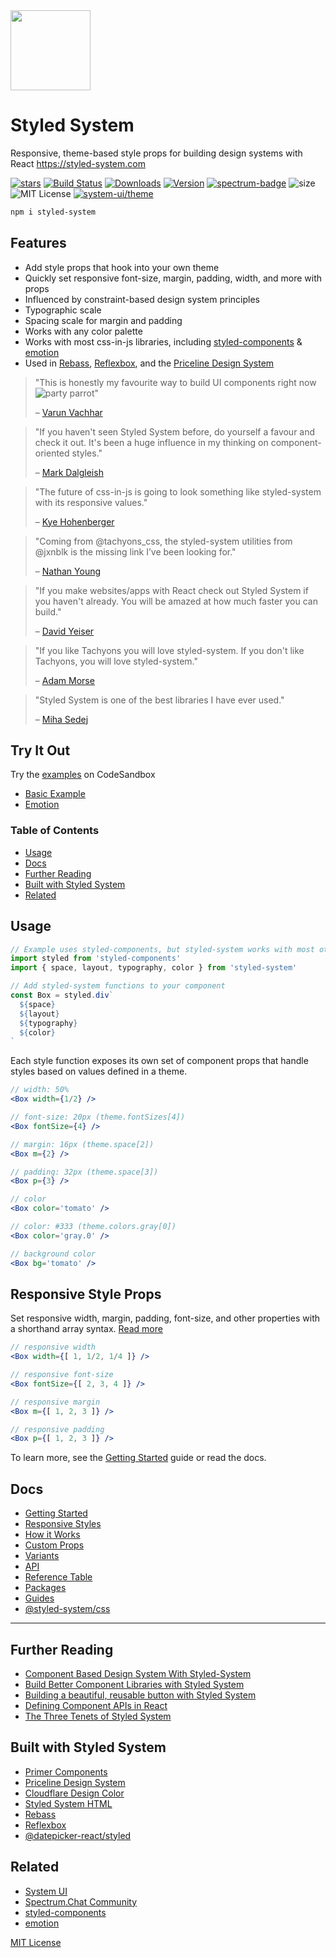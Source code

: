 <img src='https://avatars.githubusercontent.com/u/47362392?v=3&s=75' width='128' height='128' />

# Styled System

Responsive, theme-based style props for building design systems with React
https://styled-system.com

[![stars][]][github]
[![Build Status][circleci-badge]][circleci]
[![Downloads][]][npm]
[![Version][]][npm]
[![spectrum-badge][]][spectrum]
![size][]
![MIT License][license]
[![system-ui/theme][system-ui-badge]](https://system-ui.com/theme)

[version]: https://flat.badgen.net/npm/v/styled-system
[downloads]: https://flat.badgen.net/npm/dm/styled-system
[license]: https://flat.badgen.net/badge/license/MIT/blue
[stars]: https://flat.badgen.net/github/stars/styled-system/styled-system
[size]: https://flat.badgen.net/bundlephobia/minzip/styled-system
[spectrum-badge]: https://flat.badgen.net/badge/spectrum/community/purple
[system-ui-badge]: https://flat.badgen.net/badge/system-ui/theme/black
[npm]: https://npmjs.com/package/styled-system
[github]: https://github.com/styled-system/styled-system
[spectrum]: https://spectrum.chat/styled-system
[circleci]: https://circleci.com/gh/styled-system/styled-system
[circleci-badge]: https://flat.badgen.net/circleci/github/styled-system/styled-system/master

```sh
npm i styled-system
```

## Features

- Add style props that hook into your own theme
- Quickly set responsive font-size, margin, padding, width, and more with props
- Influenced by constraint-based design system principles
- Typographic scale
- Spacing scale for margin and padding
- Works with any color palette
- Works with most css-in-js libraries, including [styled-components][] & [emotion][emotion]
- Used in [Rebass](https://rebassjs.org), [Reflexbox](https://rebassjs.org/reflexbox/), and the [Priceline Design System](https://github.com/priceline/design-system)

> "This is honestly my favourite way to build UI components right now ![party parrot][party-parrot]"
>
> – [Varun Vachhar][varun-post]

[party-parrot]: https://github.com/jmhobbs/cultofthepartyparrot.com/raw/master/parrots/parrot.gif

> "If you haven't seen Styled System before, do yourself a favour and check it out. It's been a huge influence in my thinking on component-oriented styles."
>
> – [Mark Dalgleish][markdalgleish]

<!--
> "Fantastic set of tools that offer the ease and API of tachyons/functional CSS but, are way more customisable."
>
> – [Varun Vachhar](https://mobile.twitter.com/winkerVSbecks/status/955619873463431168)
-->

> "The future of css-in-js is going to look something like styled-system with its responsive values."<br/>
>
> – [Kye Hohenberger](https://mobile.twitter.com/kyehohenberger/status/905474043729416192)

> "Coming from @tachyons_css, the styled-system utilities from @jxnblk is the missing link I’ve been looking for."<br/>
>
> – [Nathan Young](https://mobile.twitter.com/nathanyoung/status/891353221880360960)

> "If you make websites/apps with React check out Styled System if you haven't already. You will be amazed at how much faster you can build."
>
> – [David Yeiser][david-tweet]

> "If you like Tachyons you will love styled-system. If you don't like Tachyons, you will love styled-system."
>
> – [Adam Morse][mrmrs]

> "Styled System is one of the best libraries I have ever used."
>
> – [Miha Sedej](https://tresko.dev/theming-react-datepicker-datepicker-react-styled)

[mrmrs]: https://mobile.twitter.com/mrmrs_/status/913189805055401984

## Try It Out

Try the [examples](examples) on CodeSandbox

- [Basic Example](https://codesandbox.io/s/github/styled-system/styled-system/tree/master/examples/basic)
- [Emotion](https://codesandbox.io/s/github/styled-system/styled-system/tree/master/examples/emotion)

### Table of Contents

- [Usage](#usage)
- [Docs](#docs)
- [Further Reading](#further-reading)
- [Built with Styled System](#built-with-styled-system)
- [Related](#related)

## Usage

```jsx
// Example uses styled-components, but styled-system works with most other css-in-js libraries as well
import styled from 'styled-components'
import { space, layout, typography, color } from 'styled-system'

// Add styled-system functions to your component
const Box = styled.div`
  ${space}
  ${layout}
  ${typography}
  ${color}
`
```

Each style function exposes its own set of component props
that handle styles based on values defined in a theme.

```jsx
// width: 50%
<Box width={1/2} />

// font-size: 20px (theme.fontSizes[4])
<Box fontSize={4} />

// margin: 16px (theme.space[2])
<Box m={2} />

// padding: 32px (theme.space[3])
<Box p={3} />

// color
<Box color='tomato' />

// color: #333 (theme.colors.gray[0])
<Box color='gray.0' />

// background color
<Box bg='tomato' />
```

## Responsive Style Props

Set responsive width, margin, padding, font-size, and other properties with a shorthand array syntax.
[Read more](https://styled-system.com/responsive-styles)

```jsx
// responsive width
<Box width={[ 1, 1/2, 1/4 ]} />

// responsive font-size
<Box fontSize={[ 2, 3, 4 ]} />

// responsive margin
<Box m={[ 1, 2, 3 ]} />

// responsive padding
<Box p={[ 1, 2, 3 ]} />
```

To learn more, see the [Getting Started](https://styled-system.com/getting-started) guide or read the docs.

## Docs

- [Getting Started](https://styled-system.com/getting-started)
- [Responsive Styles](https://styled-system.com/responsive-styles)
- [How it Works](https://styled-system.com/how-it-works)
- [Custom Props](https://styled-system.com/custom-props)
- [Variants](https://styled-system.com/variants)
- [API](https://styled-system.com/api)
- [Reference Table](https://styled-system.com/table)
- [Packages](https://styled-system.com/packages)
- [Guides](https://styled-system.com/guides)
- [@styled-system/css](https://styled-system.com/css)

---

## Further Reading

- [Component Based Design System With Styled-System][varun-post]
- [Build Better Component Libraries with Styled System][alan-b-smith-post]
- [Building a beautiful, reusable button with Styled System](https://johno.com/styled-system-button)
- [Defining Component APIs in React](http://jxnblk.com/blog/defining-component-apis-in-react/)
- [The Three Tenets of Styled System](https://jxnblk.com/blog/the-three-tenets-of-styled-system/)

## Built with Styled System

- [Primer Components](https://primer.style/components)
- [Priceline Design System](https://pricelinelabs.github.io/design-system/)
- [Cloudflare Design Color](https://cloudflare.design/color/)
- [Styled System HTML](https://johnpolacek.github.io/styled-system-html/)
- [Rebass](https://rebassjs.org)
- [Reflexbox](https://rebassjs.org/reflexbox/)
- [@datepicker-react/styled](https://github.com/tresko/react-datepicker)

## Related

- [System UI](https://system-ui.com)
- [Spectrum.Chat Community](https://spectrum.chat/styled-system)
- [styled-components][]
- [emotion][]

[styled-components]: https://github.com/styled-components/styled-components
[emotion]: https://github.com/emotion-js/emotion
[varun-post]: https://varun.ca/styled-system/
[alan-b-smith-post]: https://medium.com/styled-components/build-better-component-libraries-with-styled-system-4951653d54ee
[david-tweet]: https://mobile.twitter.com/davidyeiser/status/965920740582285312

<!-- extra links -->

[cole-tweet]: https://mobile.twitter.com/colebemis/status/996565848138526721
[mrmrs-elements]: https://github.com/mrmrs/elements
[broccs-react-starter]: https://github.com/broccolini/react-website-starter
[markdalgleish]: https://mobile.twitter.com/markdalgleish/status/1107732365474848768
[varun vachhar]: https://mobile.twitter.com/winkerVSbecks/status/955619873463431168

[MIT License](LICENSE.md)
